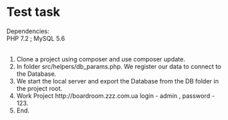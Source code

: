 <h1>Test task</h1>
Dependencies:<br>
PHP 7.2 ; MySQL 5.6<br><br>
<ol>
<li>Clone a project using composer and use composer update.</li>
<li>In folder src/helpers/db_params.php. We register our data to connect to the Database.</li>
<li>We start the local server and export the Database from the DB folder in the project root.</li>
<li>Work Project http://boardroom.zzz.com.ua login - admin , password - 123.</li>
<li>End.</li>
</ol>
